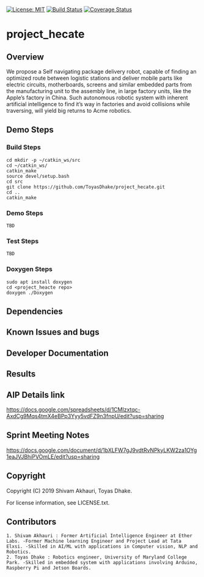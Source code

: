 [![License: MIT](https://img.shields.io/badge/License-MIT-green.svg)](https://github.com/ToyasDhake/project_hecate/blob/master/License) [![Build Status](https://travis-ci.org/ToyasDhake/project_hecate.svg?branch=master)](https://travis-ci.org/ToyasDhake/project_hecate) [![Coverage Status](https://coveralls.io/repos/github/ToyasDhake/project_hecate/badge.svg?branch=master)](https://coveralls.io/github/ToyasDhake/project_hecate?branch=master)


# project_hecate

## Overview 

We propose a Self navigating package delivery robot, capable of finding an optimized route between logistic stations and deliver mobile parts like electric circuits, motherboards, screens and similar embedded parts from the manufacturing unit to the assembly line, in large factory units, like the Apple’s factory in China. Such autonomous robotic system with inherent artificial intelligence to find it’s way in factories and avoid collisions while traversing, will yield big returns to Acme robotics.

## Demo Steps

### Build Steps
```
cd mkdir -p ~/catkin_ws/src
cd ~/catkin_ws/
catkin_make
source devel/setup.bash
cd src
git clone https://github.com/ToyasDhake/project_hecate.git
cd ..
catkin_make
```

### Demo Steps
```
TBD
```

### Test Steps
```
TBD
```

### Doxygen Steps
```
sudo apt install doxygen
cd <project_heacte repo>
doxygen ./Doxygen
```

## Dependencies



## Known Issues and bugs

## Developer Documentation

## Results

## AIP Details link

https://docs.google.com/spreadsheets/d/1CMIzxtqc-AxdCg9Mqs4tmX4eBPp3Yyy5vdFZ9n3fnpU/edit?usp=sharing

## Sprint Meeting Notes

https://docs.google.com/document/d/1bXLFW7gJ9vdtRvNPkyLKW2za1OYg1eaJVJBhiPVOmLE/edit?usp=sharing

## Copyright
Copyright (C) 2019 Shivam Akhauri, Toyas Dhake.

For license information, see LICENSE.txt.

## Contributors
```
1. Shivam Akhauri : Former Artificial Intelligence Engineer at Ether Labs. -Former Machine learning Engineer and Project Lead at Tata Elxsi. -Skilled in AI/ML with applications in Computer vision, NLP and Robotics.
2. Toyas Dhake : Robotics engineer, University of Maryland College Park. -Skilled in embedded system with applications involving Arduino, Raspberry Pi and Jetson Boards.
```
